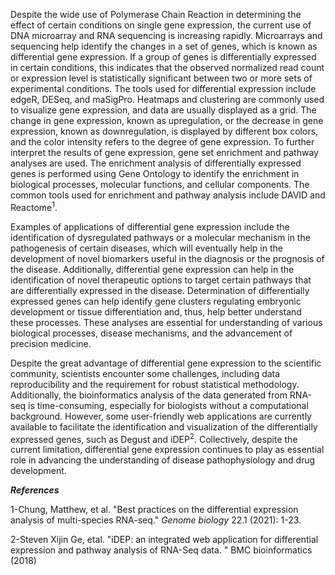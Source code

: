 Despite the wide use of Polymerase Chain Reaction in determining the effect of certain conditions on single gene expression, the current use of DNA microarray and RNA sequencing is increasing rapidly. Microarrays and sequencing help identify the changes in a set of genes, which is known as differential gene expression. If a group of genes is differentially expressed in certain conditions, this indicates that the observed normalized read count or expression level is statistically significant between two or more sets of experimental conditions. The tools used for differential expression include edgeR, DESeq, and maSigPro. Heatmaps and clustering are commonly used to visualize gene expression, and data are usually displayed as a grid. The change in gene expression, known as upregulation, or the decrease in gene expression, known as downregulation, is displayed by different box colors, and the color intensity refers to the degree of gene expression. To further interpret the results of gene expression, gene set enrichment and pathway analyses are used. The enrichment analysis of differentially expressed genes is performed using Gene Ontology to identify the enrichment in biological processes, molecular functions, and cellular components. The common tools used for enrichment and pathway analysis include DAVID and Reactome<sup>1</sup>.

Examples of applications of differential gene expression include the identification of dysregulated pathways or a molecular mechanism in the pathogenesis of certain diseases, which will eventually help in the development of novel biomarkers useful in the diagnosis or the prognosis of the disease. Additionally, differential gene expression can help in the identification of novel therapeutic options to target certain pathways that are differentially expressed in the disease. Determination of differentially expressed genes can help identify gene clusters regulating embryonic development or tissue differentiation and, thus, help better understand these processes. These analyses are essential for understanding of various biological processes, disease mechanisms, and the advancement of precision medicine.

Despite the great advantage of differential gene expression to the scientific community, scientists encounter some challenges, including data reproducibility and the requirement for robust statistical methodology. Additionally, the bioinformatics analysis of the data generated from RNA-seq is time-consuming, especially for biologists without a computational background. However, some user-friendly web applications are currently available to facilitate the identification and visualization of the differentially expressed genes, such as Degust and iDEP<sup>2</sup>. Collectively, despite the current limitation, differential gene expression continues to play as essential role in advancing the understanding of disease pathophysiology and drug development.

**_References_**

1-Chung, Matthew, et al. "Best practices on the differential expression analysis of multi-species RNA-seq." _Genome biology_ 22.1 (2021): 1-23.

2-Steven Xijin Ge, etal. "iDEP: an integrated web application for differential expression and pathway analysis of RNA-Seq data. " BMC bioinformatics (2018)

 
